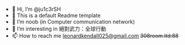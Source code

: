 - 👋 Hi, I’m @ju1c3rSH
- 👀 This is a default Readme template
- 🌱 I’m noob (in Computer communication network)
- 💞️ I’m interesting in 絕對武力：全球行動 
- 📫 How to reach me leonardkendall025@gmail.com ~~308room.ltd:88~~

<!---
ju1c3rSH/ju1c3rSH is a ✨ special ✨ repository because its `README.md` (this file) appears on your GitHub profile.
You can click the Preview link to take a look at your changes.
--->
